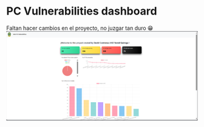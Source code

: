 # PC Vulnerabilities dashboard
Faltan hacer cambios en el proyecto, no juzgar tan duro 😁
![Screenshot of the dashboard](https://github.com/YFQG/VulnerabilitiesCVE/blob/main/dashboard.png)
